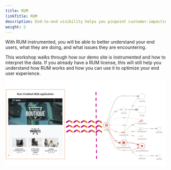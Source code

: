 ```yaml
---
title: RUM
linkTitle: RUM
description: End-to-end visibility helps you pinpoint customer-impacting issues from web browsers and native mobile apps to your backend services.
weight: 2
---
```


With RUM instrumented, you will be able to better understand your end users, what they are doing, and what issues they are encountering. 

This workshop walks through how our demo site is instrumented and how to interpret the data. If you already have a RUM license, this will still help you understand how RUM works and how you can use it to optimize your end user experience. 

![Architecture Overview](images/rum-architecture.png)

